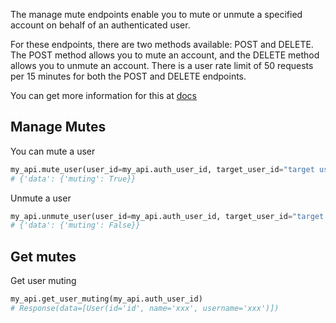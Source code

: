 The manage mute endpoints enable you to mute or unmute a specified account on behalf of an authenticated user.

For these endpoints, there are two methods available: POST and DELETE. The POST method allows you to mute an account, and the DELETE method allows you to unmute an account. There is a user rate limit of 50 requests per 15 minutes for both the POST and DELETE endpoints.

You can get more information for this at [docs](https://developer.twitter.com/en/docs/twitter-api/users/mutes/introduction)

## Manage Mutes

You can mute a user

```python
my_api.mute_user(user_id=my_api.auth_user_id, target_user_id="target user id")
# {'data': {'muting': True}}
```

Unmute a user

```python
my_api.unmute_user(user_id=my_api.auth_user_id, target_user_id="target user id")
# {'data': {'muting': False}}
```

## Get mutes

Get user muting

```python
my_api.get_user_muting(my_api.auth_user_id)
# Response(data=[User(id='id', name='xxx', username='xxx')])
```
